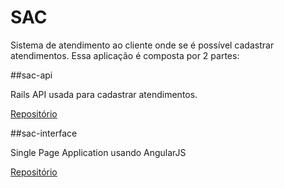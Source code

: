 # SAC

  Sistema de atendimento ao cliente onde se é possível cadastrar atendimentos.
  Essa aplicação é composta por 2 partes:

##sac-api

Rails API usada para cadastrar atendimentos.

<a href="https://github.com/rai200890/sac-api" target="_blank">Repositório</a>

##sac-interface

Single Page Application usando AngularJS

<a href="https://github.com/rai200890/sac-interface" target="_blank">Repositório</a>
